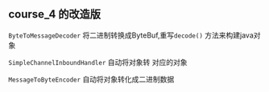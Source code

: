 ## course_4 的改造版

`ByteToMessageDecoder`  将二进制转换成ByteBuf,重写`decode()` 方法来构建java对象

`SimpleChannelInboundHandler` 自动将对象转 对应的对象

`MessageToByteEncoder` 自动将对象转化成二进制数据